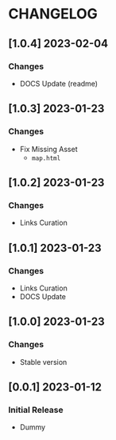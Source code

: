 # CHANGELOG

## [1.0.4] 2023-02-04
### Changes

- DOCS Update (readme)

## [1.0.3] 2023-01-23
### Changes

- Fix Missing Asset 
  - `map.html`

## [1.0.2] 2023-01-23
### Changes

- Links Curation

## [1.0.1] 2023-01-23
### Changes

- Links Curation
- DOCS Update

## [1.0.0] 2023-01-23
### Changes

- Stable version

## [0.0.1] 2023-01-12
### Initial Release

- Dummy
